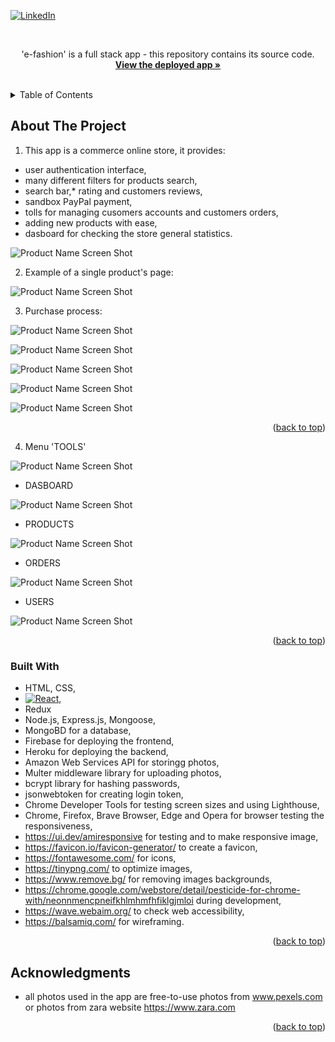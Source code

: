 
<a name="readme-top"></a>

[![LinkedIn][linkedin-shield]][linkedin-url]



<!-- PROJECT LOGO -->
<br />
<div align="center">


  <p>
    'e-fashion' is a full stack app - this repository contains its source code.
    <br />
    <a href=""><strong>View the deployed app »</strong></a>
    <br />
    <br />
   
  </p>
</div>



<!-- TABLE OF CONTENTS -->
<details>
  <summary>Table of Contents</summary>
  <ol>
    <li><a href="#about-the-project">About The Project</a></li>
    <li><a href="#built-with">Built With</a></li>
    <li><a href="#acknowledgments">Acknowledgments</a></li>
  </ol>
</details>



<!-- ABOUT THE PROJECT -->
## About The Project

1. This app is a commerce online store, it provides:
* user authentication interface,
* many different filters for products search,
* search bar,* rating and customers reviews,
* sandbox PayPal payment,
* tolls for managing cusomers accounts and customers orders,
* adding new products with ease,
* dasboard for checking the store general statistics.


![Product Name Screen Shot](images/e-fashion3.png)


2. Example of a single product's page:

![Product Name Screen Shot](images/e-fashion5.png)



3. Purchase process:

![Product Name Screen Shot](images/e-fashion6.png)


![Product Name Screen Shot](images/e-fashion7.png)

![Product Name Screen Shot](images/e-fashion8.png)

![Product Name Screen Shot](images/e-fashion9.png)

![Product Name Screen Shot](images/e-fashion10.png)


<p align="right">(<a href="#readme-top">back to top</a>)</p>



4. Menu 'TOOLS' 

![Product Name Screen Shot](images/e-fashion11.png)

* DASBOARD

![Product Name Screen Shot](images/e-fashion12.png)

* PRODUCTS

![Product Name Screen Shot](images/e-fashion13.png)

* ORDERS

![Product Name Screen Shot](images/e-fashion14.png)

* USERS

![Product Name Screen Shot](images/e-fashion15.png)



<p align="right">(<a href="#readme-top">back to top</a>)</p>






### Built With

* HTML, CSS,
* [![React][React.js]][React-url],
* Redux
* Node.js, Express.js, Mongoose, 
* MongoBD for a database,
* Firebase for deploying the frontend,
* Heroku for deploying the backend,
* Amazon Web Services API for storingg photos,
* Multer middleware library for uploading photos,
* bcrypt library for hashing passwords,
* jsonwebtoken for creating login token,
* Chrome Developer Tools for testing screen sizes and using Lighthouse,
* Chrome, Firefox, Brave Browser, Edge and Opera for browser testing the responsiveness,
* https://ui.dev/amiresponsive for testing and to make responsive image,
* https://favicon.io/favicon-generator/ to create a favicon,
* https://fontawesome.com/ for icons,
* https://tinypng.com/ to optimize images,
* https://www.remove.bg/ for removing images backgrounds,
* https://chrome.google.com/webstore/detail/pesticide-for-chrome-with/neonnmencpneifkhlmhmfhfiklgjmloi during development,
* https://wave.webaim.org/ to check web accessibility,
* https://balsamiq.com/ for wireframing.



<p align="right">(<a href="#readme-top">back to top</a>)</p>





<!-- ACKNOWLEDGMENTS -->
## Acknowledgments

* all photos used in the app are free-to-use photos from www.pexels.com or photos from zara website https://www.zara.com



<p align="right">(<a href="#readme-top">back to top</a>)</p>



<!-- MARKDOWN LINKS & IMAGES -->

[linkedin-shield]: https://img.shields.io/badge/-LinkedIn-black.svg?style=for-the-badge&logo=linkedin&colorB=555
[linkedin-url]: https://www.linkedin.com/in/tomasz-s-069249244/
[product-screenshot]: images/screenshot.png
[Next.js]: https://img.shields.io/badge/next.js-000000?style=for-the-badge&logo=nextdotjs&logoColor=white
[Next-url]: https://nextjs.org/
[React.js]: https://img.shields.io/badge/React-20232A?style=for-the-badge&logo=react&logoColor=61DAFB
[React-url]: https://reactjs.org/
[Vue.js]: https://img.shields.io/badge/Vue.js-35495E?style=for-the-badge&logo=vuedotjs&logoColor=4FC08D
[Vue-url]: https://vuejs.org/
[Angular.io]: https://img.shields.io/badge/Angular-DD0031?style=for-the-badge&logo=angular&logoColor=white
[Angular-url]: https://angular.io/
[Svelte.dev]: https://img.shields.io/badge/Svelte-4A4A55?style=for-the-badge&logo=svelte&logoColor=FF3E00
[Svelte-url]: https://svelte.dev/
[Laravel.com]: https://img.shields.io/badge/Laravel-FF2D20?style=for-the-badge&logo=laravel&logoColor=white
[Laravel-url]: https://laravel.com
[Bootstrap.com]: https://img.shields.io/badge/Bootstrap-563D7C?style=for-the-badge&logo=bootstrap&logoColor=white
[Bootstrap-url]: https://getbootstrap.com
[JQuery.com]: https://img.shields.io/badge/jQuery-0769AD?style=for-the-badge&logo=jquery&logoColor=white
[JQuery-url]: https://jquery.com 
